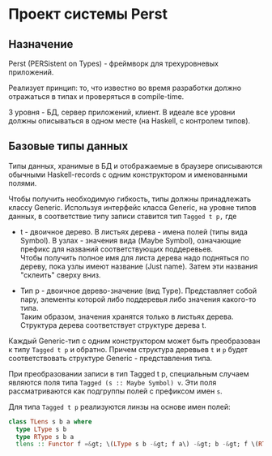# Проект системы Perst

## Назначение

Perst \(PERSistent on Types\) - фреймворк для трехуровневых приложений.

Реализует принцип: то, что известно во время разработки должно отражаться в типах и проверяться в compile-time.

3 уровня - БД, сервер приложений, клиент. В идеале все уровни должны описываться в одном месте \(на Haskell, с контролем типов\).

## Базовые типы данных

Типы данных, хранимые в БД и отображаемые в браузере описываются обычными Haskell-records с одним конструктором и именованными полями.

Чтобы получить необходимую гибкость, типы должны принадлежать классу Generic. Используя интерфейс класса Generic, на уровне типов данных, в соответствие типу записи ставится тип `Tagged t p,` где

* t - двоичное дерево. В листьях дерева - имена полей \(типы вида Symbol\). В узлах - значения вида \(Maybe Symbol\), означающие префикс для названий соответствующих поддеревьев.  
  Чтобы получить полное имя для листа дерева надо подняться по дереву, пока узлы имеют название \(Just name\). Затем эти названия "склеить" сверху вниз.

* Тип p - двоичное дерево-значение \(вид Type\). Представляет собой пару, элементы которой либо поддеревья либо значения какого-то типа.  
  Таким образом, значения хранятся только в листьях дерева.  
  Структура дерева соответствует структуре дерева t.

Каждый Generic-тип с одним конструктором может быть преобразован к типу `Tagged t p` и обратно. Причем структура деревьев `t` и `p` будет соответствовать структуре Generic - представления типа.

При преобразовании записи в тип Tagged t p, специальным случаем являются поля типа `Tagged (s :: Maybe Symbol) v`. Эти поля рассматриваются как подгруппы полей с префиксом имен `s`.

Для типа `Tagged t p` реализуются линзы на основе имен полей:

```Haskell
class TLens s b a where
  type LType s b
  type RType s b a
  tlens :: Functor f =&gt; \(LType s b -&gt; f a\) -&gt; b -&gt; f \(RType s b a\)
```


